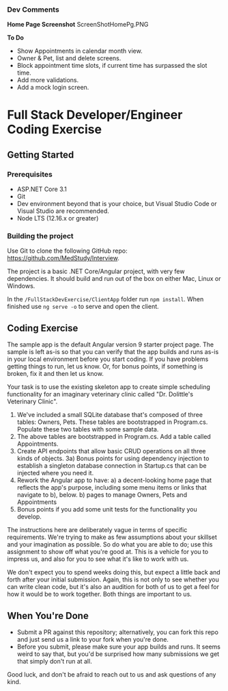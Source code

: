 ### Dev Comments
**Home Page Screenshot**
ScreenShotHomePg.PNG

**To Do**
- Show Appointments in calendar month view.
- Owner & Pet, list and delete screens.
- Block appointment time slots, if current time has surpassed the slot time.
- Add more validations.
- Add a mock login screen.


# Full Stack Developer/Engineer Coding Exercise

## Getting Started

### Prerequisites

- ASP.NET Core 3.1
- Git
- Dev environment beyond that is your choice, but Visual Studio Code or Visual Studio are recommended.
- Node LTS (12.16.x or greater)

### Building the project

Use Git to clone the following GitHub repo: https://github.com/MedStudy/Interview.

The project is a basic .NET Core/Angular project, with very few dependencies. It should build and run out of the box on either Mac, Linux or Windows.

In the `/FullStackDevExercise/ClientApp` folder run `npm install`. When finished use `ng serve -o` to serve and open the client.

## Coding Exercise

The sample app is the default Angular version 9 starter project page. The sample is left as-is so that you can verify that the app builds and runs as-is in your local environment before you start coding. If you have problems getting things to run, let us know. Or, for bonus points, if something is broken, fix it and then let us know.

Your task is to use the existing skeleton app to create simple scheduling functionality for an imaginary veterinary clinic called "Dr. Dolittle's Veterinary Clinic".

1. We've included a small SQLite database that's composed of three tables: Owners, Pets. These tables are bootstrapped in Program.cs. Populate these two tables with some sample data.
2. The above tables are bootstrapped in Program.cs. Add a table called Appointments.
3. Create API endpoints that allow basic CRUD operations on all three kinds of objects.
   3a) Bonus points for using dependency injection to establish a singleton database connection in Startup.cs that can be injected where you need it.
4. Rework the Angular app to have:
   a) a decent-looking home page that reflects the app's purpose, including some menu items or links that navigate to b), below.
   b) pages to manage Owners, Pets and Appointments
5. Bonus points if you add some unit tests for the functionality you develop.

The instructions here are deliberately vague in terms of specific requirements. We're trying to make as few assumptions about your skillset and your imagination as possible. So do what you are able to do; use this assignment to show off what you're good at. This is a vehicle for you to impress us, and also for you to see what it's like to work with us.

We don't expect you to spend weeks doing this, but expect a little back and forth after your initial submission. Again, this is not only to see whether you can write clean code, but it's also an audition for both of us to get a feel for how it would be to work together. Both things are important to us.

## When You're Done

- Submit a PR against this repository; alternatively, you can fork this repo and just send us a link to your fork when you're done.
- Before you submit, please make sure your app builds and runs. It seems weird to say that, but you'd be surprised how many submissions we get that simply don't run at all.

Good luck, and don't be afraid to reach out to us and ask questions of any kind.

